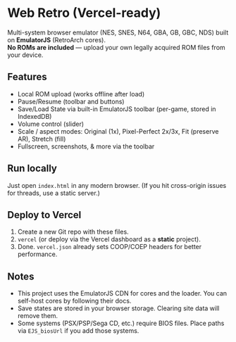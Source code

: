 # Web Retro (Vercel-ready)

Multi-system browser emulator (NES, SNES, N64, GBA, GB, GBC, NDS) built on **EmulatorJS** (RetroArch cores).  
**No ROMs are included** — upload your own legally acquired ROM files from your device.

## Features
- Local ROM upload (works offline after load)
- Pause/Resume (toolbar and buttons)
- Save/Load State via built-in EmulatorJS toolbar (per-game, stored in IndexedDB)
- Volume control (slider)
- Scale / aspect modes: Original (1x), Pixel-Perfect 2x/3x, Fit (preserve AR), Stretch (fill)
- Fullscreen, screenshots, & more via the toolbar

## Run locally
Just open `index.html` in any modern browser. (If you hit cross-origin issues for threads, use a static server.)

## Deploy to Vercel
1. Create a new Git repo with these files.
2. `vercel` (or deploy via the Vercel dashboard as a **static** project).
3. Done. `vercel.json` already sets COOP/COEP headers for better performance.

## Notes
- This project uses the EmulatorJS CDN for cores and the loader. You can self-host cores by following their docs.
- Save states are stored in your browser storage. Clearing site data will remove them.
- Some systems (PSX/PSP/Sega CD, etc.) require BIOS files. Place paths via `EJS_biosUrl` if you add those systems.
